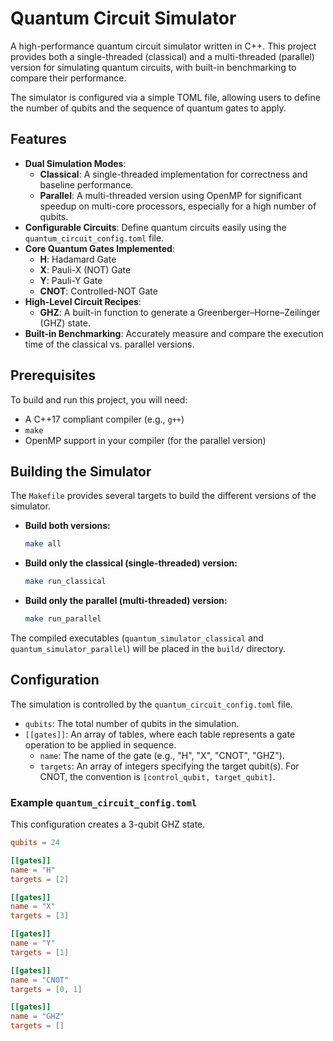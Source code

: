 # Quantum Circuit Simulator
A high-performance quantum circuit simulator written in C++. This project provides both a single-threaded (classical) and a multi-threaded (parallel) version for simulating quantum circuits, with built-in benchmarking to compare their performance.

The simulator is configured via a simple TOML file, allowing users to define the number of qubits and the sequence of quantum gates to apply.

## Features
* **Dual Simulation Modes**:
    * **Classical**: A single-threaded implementation for correctness and baseline performance.
    * **Parallel**: A multi-threaded version using OpenMP for significant speedup on multi-core processors, especially for a high number of qubits.
* **Configurable Circuits**: Define quantum circuits easily using the `quantum_circuit_config.toml` file.
* **Core Quantum Gates Implemented**:
    * **H**: Hadamard Gate
    * **X**: Pauli-X (NOT) Gate
    * **Y**: Pauli-Y Gate
    * **CNOT**: Controlled-NOT Gate
* **High-Level Circuit Recipes**:
    * **GHZ**: A built-in function to generate a Greenberger–Horne–Zeilinger (GHZ) state.
* **Built-in Benchmarking**: Accurately measure and compare the execution time of the classical vs. parallel versions.

## Prerequisites
To build and run this project, you will need:
* A C++17 compliant compiler (e.g., `g++`)
* `make`
* OpenMP support in your compiler (for the parallel version)

## Building the Simulator

The `Makefile` provides several targets to build the different versions of the simulator.

* **Build both versions:**
    ```bash
    make all
    ```

* **Build only the classical (single-threaded) version:**
    ```bash
    make run_classical
    ```

* **Build only the parallel (multi-threaded) version:**
    ```bash
    make run_parallel
    ```

The compiled executables (`quantum_simulator_classical` and `quantum_simulator_parallel`) will be placed in the `build/` directory.

## Configuration

The simulation is controlled by the `quantum_circuit_config.toml` file.

* `qubits`: The total number of qubits in the simulation.
* `[[gates]]`: An array of tables, where each table represents a gate operation to be applied in sequence.
    * `name`: The name of the gate (e.g., "H", "X", "CNOT", "GHZ").
    * `targets`: An array of integers specifying the target qubit(s). For CNOT, the convention is `[control_qubit, target_qubit]`.

### Example `quantum_circuit_config.toml`

This configuration creates a 3-qubit GHZ state.

```toml
qubits = 24

[[gates]]
name = "H"
targets = [2]

[[gates]]
name = "X"
targets = [3]

[[gates]]
name = "Y"
targets = [1]

[[gates]]
name = "CNOT"
targets = [0, 1]

[[gates]]
name = "GHZ"
targets = [] 
